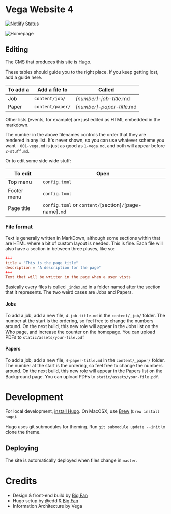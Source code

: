 # Vega Website 4
[![Netlify Status](https://api.netlify.com/api/v1/badges/300c8347-d327-4192-a819-b49a684e06df/deploy-status)](https://app.netlify.com/sites/vega/deploys)

![Homepage](https://user-images.githubusercontent.com/6678/77306831-1cd6a000-6cf0-11ea-8b21-4b86f2380a28.png)

## Editing
The CMS that produces this site is [Hugo](https://gohugo.io/).

These tables should guide you to the right place. If you keep getting lost, add a guide here.

| To add a   | Add a file to | Called |
|------------|---------------|--------|
| Job        | `content/job/`   | _[number]_-_job-title_.md |
| Paper      | `content/paper/` | _[number]_-_paper-title_.md |

Other lists (events, for example) are just edited as HTML embedded in the markdown.

The number in the above filenames controls the order that they are rendered in any list. It's never shown, so you can use whatever scheme you want - `001-vega.md` is just as good as `1-vega.md`, and both will appear before `2-stuff.md`.

Or to edit some side wide stuff:

| To edit   | Open |
|-----------|--------|
| Top menu    | `config.toml` |
| Footer menu | `config.toml` |
| Page title | `config.toml` or  `content/`[section]`/`[page-name]`.md` |



### File format
Text is generally written in MarkDown, although some sections within that are HTML where a bit of custom layout is needed. This is fine. Each file will also have a section in between three pluses, like so:

```toml
+++
title = "This is the page title"
description = "A description for the page"
+++
Text that will be written in the page when a user vists
```

Basically every files is called `_index.md` in a folder named after the section that it represents. The two weird cases are Jobs and Papers.

#### Jobs
To add a job, add a new file, `4-job-title.md` in the `content/_job/` folder. The number at the start is the ordering, so feel free to change the numbers around. On the next build, this new role will appear in the Jobs list on the Who page, and increase the counter on the homepage. You can upload PDFs to `static/assets/your-file.pdf`

#### Papers
To add a job, add a new file, `4-paper-title.md` in the `content/_paper/` folder. The number at the start is the ordering, so feel free to change the numbers around. On the next build, this new role will appear in the Papers list on the Background page. You can upload PDFs to `static/assets/your-file.pdf`.


# Development
For local development, [install Hugo](https://gohugo.io/getting-started/installing/). On MacOSX, use [Brew](https://brew.sh/) (`brew install hugo`).

Hugo uses git submodules for theming. Run `git submodule update --init` to clone the theme.

## Deploying
The site is automatically deployed when files change in `master`.

# Credits
- Design & front-end build by [Big Fan](https://bigfan.agency)
- Hugo setup by @edd & [Big Fan](https://bigfan.agency)
- Information Architecture by Vega



